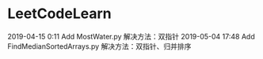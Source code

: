 # LeetCodeLearn
2019-04-15 0:11 Add MostWater.py 解决方法：双指针
2019-05-04 17:48 Add FindMedianSortedArrays.py 解决方法：双指针、归并排序